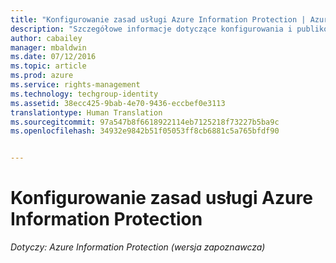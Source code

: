 ```yaml
---
title: "Konfigurowanie zasad usługi Azure Information Protection | Azure Rights Management"
description: "Szczegółowe informacje dotyczące konfigurowania i publikowania zasad usługi Azure Information Protection."
author: cabailey
manager: mbaldwin
ms.date: 07/12/2016
ms.topic: article
ms.prod: azure
ms.service: rights-management
ms.technology: techgroup-identity
ms.assetid: 38ecc425-9bab-4e70-9436-eccbef0e3113
translationtype: Human Translation
ms.sourcegitcommit: 97a547b8f6618922114eb7125218f73227b5ba9c
ms.openlocfilehash: 34932e9842b51f05053ff8cb6881c5a765bfdf90


---
```


# Konfigurowanie zasad usługi Azure Information Protection 

*Dotyczy: Azure Information Protection (wersja zapoznawcza)*




<!--HONumber=Aug16_HO3-->


